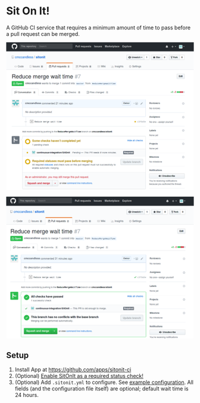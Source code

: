 # Sit On It!

A GitHub CI service that requires a minimum amount of time to pass before a pull request can be merged.

![screenshot showing Pending commit status](/screenshots/pending.png)

![screenshot showing Passed commit status](/screenshots/passed.png)

## Setup

1. Install App at https://github.com/apps/sitonit-ci
2. (Optional) [Enable SitOnIt as a required status check!](https://help.github.com/articles/enabling-required-status-checks/)
3. (Optional) Add `.sitonit.yml` to configure. See [example configuration](.sitonit.yml). All fields (and the configuration file itself) are optional; default wait time is 24 hours.
